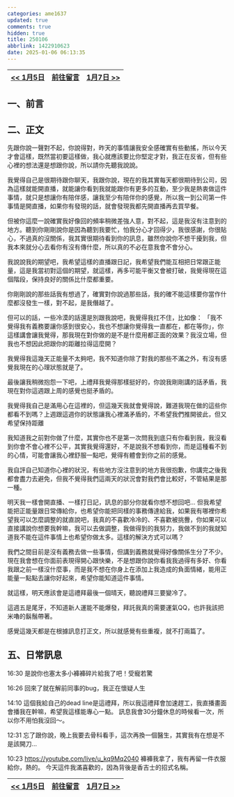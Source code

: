 ```yaml
---
categories: ame1637
updated: true
comments: true
hidden: true
title: 250106
abbrlink: 1422910623
date: 2025-01-06 06:13:35
---
```



| <a href="/ame1637/3452351781"><< 1月5日</a> | <a href="javascript:void(0)" onclick="scrollToComments(event)">前往留言</a> | <a href="/ame1637/600364041"> 1月7日 >></a> |
| :-----------------------------------------: | :-------------------------------------------------------------------------: | :-----------------------------------------: |





## 一、前言


## 二、正文


先跟你說一聲對不起，你說得對，昨天的事情讓我安全感確實有些動搖，所以今天才會這樣，既然當初要這樣做，我心就應該要比你堅定才對，我正在反省，但有些心裡的想法還是想跟你說，所以請你先聽我說說。

我覺得自己是很期待跟你聊天，我跟你說，現在的我其實每天都很期待到公司，因為這樣就能開直播，就能讓你看到我就能跟你有更多的互動，至少我是熱衷做這件事情，就只是想讓你有陪伴感，讓我至少有陪伴你的感覺，所以我一到公司第一件事情是開直播，如果你有發現的話，就會發現我都先開直播再去買早餐。

但被你這麼一說確實我好像回的頻率稍微差強人意，對不起，這是我沒有注意到的地方。聽到你剛剛說你是因為聽到我要忙，怕我分心才回得少，我很感謝，你很貼心，不過真的沒關係，我其實很期待看到你的訊息，雖然你說你不想干擾到我，但我本來就分心去看你有沒有傳什麼，所以真的不必在意我會不會分心。

我說說我的期望吧，我希望這樣的直播跟日記，我希望我們能互相把日常跟正能量，這是我當初對這個的期望，就這樣，再多可能平衡又會被打破，我覺得現在這個階段，保持良好的關係比什麼都重要。

你剛剛說的那些話我有想過了，確實對你說過那些話，我的確不能這樣要你當作什麼都沒發生一樣，對不起，是我僭越了。

但可以的話，一些冷漠的話還是別跟我說吧，我覺得我扛不住，比如像：
「我不覺得我有義務要讓你感到很安心，我也不想讓你覺得我一直都在，都在等你」，你這樣講會讓我覺得，那我現在對你做的是不是什麼用都正面的效果？我沒立場，但我也不想因此把跟你的距離拉得這麼開？

我覺得我這幾天正能量不太夠吧，我不知道你除了對我的那些不滿之外，有沒有感覺我現在的心理狀態就是了。

最後讓我稍微抱怨一下吧，上禮拜我覺得那樣挺好的，你說我剛剛講的話矛盾，我現在對你這週跟上周的感覺也挺矛盾的。

我覺得我自己是滿用心在這裡的，但這幾天我就會覺得說，難道我現在做的這些你都看不到嗎？上週跟這週你的狀態讓我心裡滿矛盾的，不希望我們推開彼此，但又希望保持距離

我知道我之前對你做了什麼，其實你也不是第一次問我到底只有你看到我，我沒看到你會不會心裡不公平，其實我覺得還好，不是說我不想看到你，而是這種看不到的心情，可能會讓我心裡舒服一點吧，覺得有體會到你之前的感覺。

我自評自己知道你心裡的狀況，有些地方沒注意到的地方我很抱歉，你講完之後我都會盡力去避免，但我不覺得我們這兩天的狀況會對我們會比較好，不管結果是那一種。

明天我一樣會開直播、一樣打日記，訊息的部分你就看你想不想回吧...
但我希望能把正能量跟日常傳給你，也希望你能把同樣的事務傳達給我，如果我有哪裡你希望我可以怎麼調整的就直說吧，我真的不喜歡冷冷的、不喜歡被挑釁，你如果可以直接講說你想要我幹嘛，我可以去做調整，我做得到的我努力，我做不到的我就知道我不能在這件事情上也希望你做太多。這樣的解決方式可以嗎？

我們之間目前是沒有義務去做一些事情，但講到義務就覺得好像關係生分了不少。
現在我會想在你面前表現得開心跟快樂，不是想跟你說你看我我過得有多好、你看我跟之前一樣沒什麼事，而是我不想在你身上在添加上我造成的負面情緒，能用正能量一點點去讓你好起來，希望你能知道這件事情。

就這樣，明天應該會是這禮拜最後一個晴天，聽說禮拜三要變冷了。

這週五是尾牙，不知道新人運能不能爆發，拜託我真的需要運氣QQ，也許我該把米嚕的鬍鬚帶著。

感覺這幾天都是在根據訊息打正文，所以就感覺有些重複，就不打兩篇了。



## 五、日常訊息


16:30
是說你也塞太多小褲褲碎片給我了吧！受寵若驚

16:26
回來了就在解前同事的bug，我正在懷疑人生

14:10
這個我給自己的dead line是這禮拜，所以我這禮拜會加速趕工，我直播畫面會播我在幹嘛，希望我這樣能專心一點。
訊息我會30分鐘休息的時候看一次，所以你不用怕我沒回～。

12:31
忘了跟你說，晚上我要去骨科看手，這次再換一個醫生，其實我有在想是不是該開刀...

10:23 
https://youtube.com/live/u_kq9Mq2040
褲褲我拿了，我有再留一件衣服給你，熱的。
今天這件我滿喜歡的，因為背後是香吉士的招式名稱。

| <a href="/ame1637/3452351781"><< 1月5日</a> | <a href="javascript:void(0)" onclick="scrollToComments(event)">前往留言</a> | <a href="/ame1637/600364041"> 1月7日 >></a> |
| :-----------------------------------------: | :-------------------------------------------------------------------------: | :-----------------------------------------: |





<script>
document.addEventListener('DOMContentLoaded', function() {
    window.scrollToComments = function(event) {
        event.preventDefault();
        document.getElementById('disqus_thread').scrollIntoView({ 
            behavior: 'smooth' 
        });
    }

    window.scrollToTop = function(event) {
        event.preventDefault();
        window.scrollTo({
            top: 0,
            behavior: 'smooth'
        });
    }
});
</script>